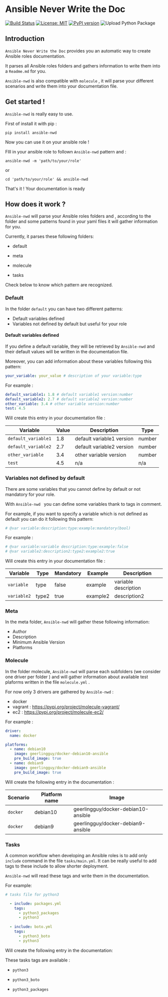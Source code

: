 # Ansible Never Write the Doc

[![Build Status](https://travis-ci.com/VasseurLaurent/ansible-nwd.svg?branch=master)](https://travis-ci.com/VasseurLaurent/ansible-nwd) [![License: MIT](https://img.shields.io/badge/License-MIT-yellow.svg)](https://opensource.org/licenses/MIT) [![PyPI version](https://badge.fury.io/py/ansible-nwd.svg)](https://badge.fury.io/py/ansible-nwd) ![Upload Python Package](https://github.com/VasseurLaurent/ansible-nwd/workflows/Upload%20Python%20Package/badge.svg)

## Introduction

``Ansible Never Write the Doc`` provides you an automatic way to create Ansible roles documentation.

It parses all Ansible roles folders and gathers information to write them into a ``Readme.md`` for you.

``Ansible-nwd`` is also compatible with ``molecule`` , it will parse your different scenarios and write them into your documentation file.

## Get started !

`Ansible-nwd` is really easy to use.

First of install it with pip :

```shell
pip install ansible-nwd
```

Now you can use it on your ansible role !

FIll in your ansible role to follown ```Ansible-nwd``` pattern and :

```shell
ansible-nwd -m 'path/to/your/role'
```

or

```shell
cd 'path/to/your/role' && ansible-nwd
```

That's it ! Your documentation is ready

## How does it work ?

``Ansible-nwd`` will parse your Ansible roles folders and , according to the folder and some patterns found in your yaml files it will gather information for you.

Currently, it parses these following folders:

* default

* meta

* molecule

* tasks

Check below to know which pattern are recognized.

### Default

In the folder ``default`` you can have two different patterns:

* Default variables defined
* Variables not defined by default but useful for your role

#### Default variables defined

If you define a default variable, they will be retrieved by ``Ansible-nwd`` and their default values will be written in the documentation file.

Moreover, you can add information about these variables following this pattern:

```yaml
your_variable: your_value # description of your variable:type
```

For example :

```yaml
default_variable1: 1.8 # default variable1 version:number
default_variable2: 2.7 # default variable2 version:number
other_variable: 3.4 # other variable version:number
test: 4.5
```

Will create this entry in your documentation file :


Variable | Value | Description | Type
--- | --- | --- | --- |
``default_variable1`` | 1.8 | default variable1 version | number |
``default_variable2`` | 2.7 | default variable2 version | number |
``other_variable`` | 3.4 | other variable version | number |
``test`` | 4.5 | n/a | n/a |

### Variables not defined by default

There are some variables that you cannot define by default or not mandatory for your role.

With  ```Ansible-nwd ``` you can define some variables thank to tags in comment.

For example, if you want to specify a variable which is not defined as default you can do it following this pattern:

```yaml
# @var variable:description:type:example:mandatory(bool)
```

For example :

```yaml
# @var variable:variable description:type:example:false
# @var variable2:description2:type2:example2:true
```

Will create this entry in your documentation file :

Variable | Type | Mandatory |  Example | Description
--- | --- | --- | --- | --- |
`variable`  | type | false | example | variable description |
`variable2`  | type2 | true | example2 | description2 |

### Meta

In the meta folder, ``Ansible-nwd`` will gather these following information:

* Author
* Description
* Minimum Ansible Version
* Platforms

### Molecule

In the folder molecule, ``Ansible-nwd`` will parse each subfolders (we consider one driver per folder ) and will gather information about available test plaforms written in the file ```molecule.yml``` .

For now only 3 drivers are gathered by ```Ansible-nwd``` :

* docker
* vagrant : https://pypi.org/project/molecule-vagrant/
* ec2 : https://pypi.org/project/molecule-ec2/

For example :

```yaml
driver:
  name: docker

platforms:
  - name: debian10
    image: geerlingguy/docker-debian10-ansible
    pre_build_image: true
  - name: debian9
    image: geerlingguy/docker-debian9-ansible
    pre_build_image: true
```

Will create the following entry in the documentation :

Scenario | Platform name | Image |
--- | --- | --- | 
``docker`` | debian10 | geerlingguy/docker-debian10-ansible | 
``docker`` | debian9 | geerlingguy/docker-debian9-ansible |

### Tasks

A common workflow when developing an Ansible roles is to add only ```include``` command in the file ```tasks/main.yml```. It can be really useful to add tags to these include to allow shorter deployment.

```Ansible-nwd``` will read these tags and write them in the documentation.

For example: 

```yaml
# tasks file for python3

  - include: packages.yml
    tags:
      - python3_packages
      - python3
  
  - include: boto.yml
    tags:
      - python3_boto
      - python3
```

Will create the following entry in the documentation:

These tasks tags are available :

* ``python3``

* ``python3_boto``

* ``python3_packages``
